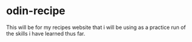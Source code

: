 # odin-recipe
This will be for my recipes website that i will be using as a practice run of the skills i have learned thus far.
